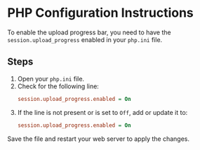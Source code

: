 # PHP Configuration Instructions

To enable the upload progress bar, you need to have the `session.upload_progress` enabled in your `php.ini` file.

## Steps

1. Open your `php.ini` file.
2. Check for the following line:
   ```ini
   session.upload_progress.enabled = On
   ```
3. If the line is not present or is set to `Off`, add or update it to:
   ```ini
   session.upload_progress.enabled = On
   ```

Save the file and restart your web server to apply the changes.